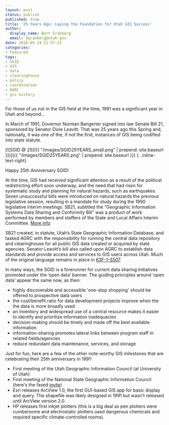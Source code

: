 ```yaml
---
layout: post
status: publish
published: true
title: '25 Years Ago: Laying the Foundation for Utah GIS Success'
author:
  display_name: Bert Granberg
  email: bgranberg@utah.gov
date: 2016-05-24 21:57:21
categories:
- Featured
tags:
- SGID
- GIS
- data
- clearinghouse
- policy
- coordination
- AGRC
- gis history
---
```


For those of us not in the GIS field at the time, 1991 was a significant year in Utah and beyond...

In March of 1991, Governor Norman Bangerter signed into law Senate Bill 21, sponsored by Senator Dixie Leavitt. That was 25 years ago this Spring and, nationally, it was one of the, if not the first, instances of GIS being codified into state statute.

[![SGID @ 25]({{ "/images/SGID25YEARS_small.png" | prepend: site.baseurl }})]({{ "/images/SGID25YEARS.png" | prepend: site.baseurl }})
{: .inline-text-right}

Happy 25th Anniversary SGID!

At the time, GIS had received significant attention as a result of the political redistricting effort soon underway, and the need that had risen for systematic study and planning for natural hazards, such as earthquakes. Seven unsuccessful bills were introduced on natural hazards the previous legislative session, resulting in a mandate for study during the 1990 legislative interim meetings. SB21, subtitled the “Geographic Information Systems Data Sharing and Conformity Bill” was a product of work performed by members and staffers of the State and Local Affairs Interim Committee. [More info](https://drive.google.com/file/d/0BxoOAQyOvGgac2wzV3g3X0lmX25oQlk3TDVDQVlwSV9TaVVn/view?usp=sharing)

SB21 created, in statute, Utah’s State Geographic Information Database, and tasked AGRC with the responsibility for running the central data repository and clearinghouse for all public GIS data created or acquired by state agencies. Senator Leavitt’s bill also called upon AGRC to establish data standards and provide access and services to GIS users across Utah. Much of the original language remains in place in [63F-1-S507](http://le.utah.gov/xcode/Title63F/Chapter1/63F-1-S507.html).

In many ways, the SGID is a forerunner for current data sharing initiatives promoted under the ‘open data’ banner. The guiding principles around ‘open data’ appear the same now, as then:

- highly discoverable and accessible 'one-stop shopping' should be offered to prospective data users
- the cost/benefit ratio for data development projects improve when the the data is more broadly used
- an inventory and widespread use of a central resource makes it easier to identify and prioritize information inadequacies
- decision-making should be timely and made off the best available information
- information-sharing promotes lateral links between program staff in related fields/agencies
- reduce redundant data maintenance, services, and storage

Just for fun, here are a few of the other note-worthy GIS milestones that are celebrating their 25th anniversary in 1991:

- First meeting of the Utah Geographic Information Council (at University of Utah)
- First meeting of the National State Geographic Information Council (here's the faxed [invite](https://drive.google.com/drive/u/1/folders/0BxoOAQyOvGgaUV93SG92MlBPRTQ))
- Esri releases ArcView 1.0, the first GUI-based GIS app for basic display and query. The shapefile was likely designed in 1991 but wasn’t released until ArcView version 2.0.
- HP releases first inkjet plotters (this is a big deal as pen plotters were cumbersome and electrostatic plotters used dangerous chemicals and required specific climate-controlled rooms).

